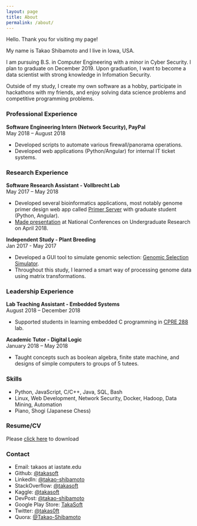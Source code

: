```yaml
---
layout: page
title: About
permalink: /about/
---
```


Hello. Thank you for visiting my page!

My name is Takao Shibamoto and I live in Iowa, USA.

I am pursuing B.S. in Computer Engineering with a minor in Cyber Security. I plan to graduate on December 2019. Upon graduation, I want to become a data scientist with strong knowledge in Infomation Security.

Outside of my study, I create my own software as a hobby, participate in hackathons with my friends, and enjoy solving data science problems and competitive programming problems.

### Professional Experience

**Software Engineering Intern (Network Security), PayPal**<br>
May 2018 – August 2018

- Developed scripts to automate various firewall/panorama operations.
- Developed web applications (Python/Angular) for internal IT ticket systems.

### Research Experience

**Software Research Assistant - Vollbrecht Lab**<br>
May 2017 – May 2018

- Developed several bioinformatics applications, most notably genome primer design web app called [Primer Server](https://github.com/vollbrechtlab/primer-server) with graduate student (Python, Angular).
- [Made presentation](https://takasoft.github.io/ncur-primer-server) at National Conferences on Undergraduate Research on April 2018.

**Independent Study - Plant Breeding**<br>
Jan 2017 - May 2017

- Developed a GUI tool to simulate genomic selection: [Genomic Selection Simulator](https://github.com/takasoft/GenomicSelectionSimulator). 
- Throughout this study, I learned a smart way of processing genome data using matrix transformations.

### Leadership Experience

**Lab Teaching Assistant - Embedded Systems**<br>
August 2018 – December 2018

- Supported students in learning embedded C programming in [CPRE 288](http://class.ece.iastate.edu/cpre288/) lab.

**Academic Tutor - Digital Logic**<br>
January 2018 – May 2018

-  Taught concepts such as boolean algebra, finite state machine, and designs of simple computers to groups of 5 tutees.

### Skills

- Python, JavaScript, C/C++, Java, SQL, Bash
- Linux, Web Development, Network Security, Docker, Hadoop, Data Mining, Automation
- Piano, Shogi (Japanese Chess)

### Resume/CV

Please [click here](https://github.com/takasoft/takasoft.github.io/raw/master/public/assets/resume.pdf) to download

### Contact

- Email: takaos at iastate.edu
- Github: <a href="https://github.com/takasoft" target="_blank">@takasoft</a>
- LinkedIn: <a href="https://www.linkedin.com/in/takao-shibamoto/" target="_blank">@takao-shibamoto</a>
- StackOverflow: <a href="https://stackoverflow.com/users/7336605/takasoft" target="_blank">@takasoft</a>
- Kaggle: <a href="https://www.kaggle.com/takasoft" target="_blank">@takasoft</a>
- DevPost: <a href="https://devpost.com/takao-shibamoto" target="_blank">@takao-shibamoto</a>
- Google Play Store: <a href="https://play.google.com/store/apps/developer?id=TakaSoft&hl=en" target="_blank">TakaSoft</a>
- Twitter: <a href="https://twitter.com/takas0ft" target="_blank">@takas0ft</a>
- Quora: <a href="https://www.quora.com/profile/Takao-Shibamoto" target="_blank">@Takao-Shibamoto</a>

